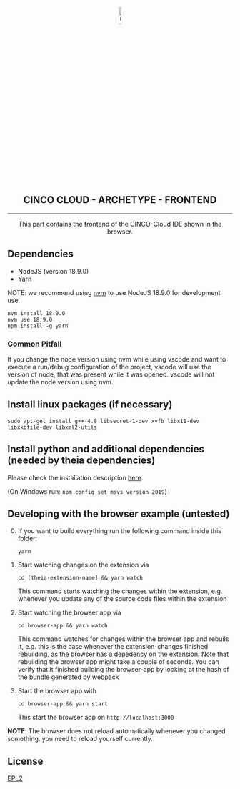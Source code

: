 <div align='center'>

<br />

<img src="../docs/vuepress/src/.vuepress/public/assets/cinco_cloud_logo.png" width="10%" alt="Cinco Cloud Logo" />

<h2>CINCO CLOUD - ARCHETYPE - FRONTEND</h2>

<hr />

This part contains the frontend of the CINCO-Cloud IDE shown in the browser.

</div>

## Dependencies

- NodeJS (version 18.9.0)
- Yarn

NOTE: we recommend using [nvm](https://github.com/creationix/nvm#install-script) to use NodeJS 18.9.0 for development use.

    nvm install 18.9.0
    nvm use 18.9.0
    npm install -g yarn

### Common Pitfall

If you change the node version using nvm while using vscode and want to execute a run/debug configuration of
the project, vscode will use the version of node, that was present while it was opened. vscode will not
update the node version using nvm.

## Install linux packages (if necessary)

    sudo apt-get install g++-4.8 libsecret-1-dev xvfb libx11-dev libxkbfile-dev libxml2-utils

## Install python and additional dependencies (needed by theia dependencies)

Please check the installation description [here](https://github.com/nodejs/node-gyp#installation).

(On Windows run: ```npm config set msvs_version 2019```)

## Developing with the browser example (untested)

0. If you want to build everything run the following command inside this folder:

    ```yarn```

1. Start watching changes on the extension via

   ```cd [theia-extension-name] && yarn watch```

   This command starts watching the changes within the extension, e.g. whenever you update any
   of the source code files within the extension

2. Start watching the browser app via

   ```cd browser-app && yarn watch```

   This command watches for changes within the browser app and rebuils it, e.g. this is the
   case whenever the extension-changes finished rebuilding, as the browser has a depedency
   on the extension. Note that rebuilding the browser app might take a couple of seconds. You can
   verify that it finished building the browser-app by looking at the hash of the bundle generated by
   webpack

3. Start the browser app with

   ```cd browser-app && yarn start```

   This start the browser app on `http://localhost:3000`

**NOTE**: The browser does not reload automatically whenever you changed something, you need to reload yourself currently.

## License

[EPL2](https://www.eclipse.org/legal/epl-2.0/)